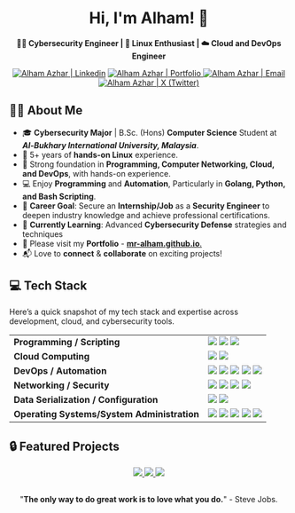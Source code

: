 <h1 align="center">Hi, I'm Alham! 👋</h1>

<p align="center">
  <b>👨‍💻 Cybersecurity Engineer | 🐧 Linux Enthusiast | ☁️ Cloud and DevOps Engineer</b>
</p>

<div align="center">

  <a href="https://linkedin.com/in/alham-azhar"><img src="https://img.shields.io/badge/LinkedIn-0A66C2?style=for-the-badge&logo=linkedin&logoColor=white" alt="Alham Azhar | Linkedin"></a>
  <a href="https://mr-alham.github.io/"><img src="https://img.shields.io/badge/✨_Portfolio-%23962547?style=for-the-badge" alt="Alham Azhar | Portfolio"> </a>
  <a href="mailto:alham@duck.com"><img src="https://img.shields.io/badge/Email-whitesmoke?style=for-the-badge&logo=mailgun&logoColor=black" alt="Alham Azhar | Email"></a>
  <a href="https://x.com/alham__aa"><img src="https://img.shields.io/badge/twitter-black.svg?logo=x&logoColor=white&style=for-the-badge" alt="Alham Azhar | X (Twitter)"></a>

</div>

## 👨‍💼 About Me

- 🎓 **Cybersecurity Major** | B.Sc. (Hons) **Computer Science** Student at ***Al-Bukhary International University, Malaysia***.
- 🐧 5+ years of **hands-on Linux** experience.
- 🔐 Strong foundation in **Programming, Computer Networking, Cloud, and DevOps**, with hands-on experience.
- 💻 Enjoy **Programming** and  **Automation**, Particularly in **Golang, Python, and Bash Scripting**.
- 🎯 **Career Goal**: Secure an **Internship/Job** as a **Security Engineer** to deepen industry knowledge and achieve professional certifications.
- 🌱 **Currently Learning**: Advanced **Cybersecurity Defense** strategies and techniques
- 📌 Please visit my **Portfolio** - [**mr-alham.github.io**.](https://mr-alham.github.io)
- 📬 Love to **connect** & **collaborate** on exciting projects!

## 💻 Tech Stack

Here’s a quick snapshot of my tech stack and expertise across development, cloud, and cybersecurity tools.

|  |  |
|--|--|
|**Programming / Scripting** | <img src="https://img.shields.io/badge/Golang-%2300ADD8.svg?style=flat-square&logo=go&logoColor=white"> <img src="https://img.shields.io/badge/Python-%233776AB.svg?style=flat-square&logo=python&logoColor=white"> <img src="https://img.shields.io/badge/Bash_Scripting-%234EAA25?style=flat-square&logo=gnubash&logoColor=white"> |
|**Cloud Computing** | <img src="https://img.shields.io/badge/AWS-%23232F3E?style=flat-square&logo=amazonwebservices&logoColor=whitesmoke"> <img src="https://img.shields.io/badge/GCP-%234285F4?style=flat-square&logo=googlecloud&logoColor=whitesmoke"> |
|**DevOps / Automation** | <img src="https://img.shields.io/badge/Docker-%232496ED.svg?style=flat-square&logo=docker&logoColor=white"> <img src="https://img.shields.io/badge/Github-%23181717?style=flat-square&logo=github&logoColor=whitesmoke"> <img src="https://img.shields.io/badge/Github_Actions-%232088FF?style=flat-square&logo=githubactions&logoColor=whitesmoke"> <img src="https://img.shields.io/badge/Github_Pages-%23222222?style=flat-square&logo=githubpages&logoColor=whitesmoke"> <img src="https://img.shields.io/badge/Git-%23F05032.svg?style=flat-square&logo=git&logoColor=white"> |
|**Networking / Security** | <img src="https://img.shields.io/badge/Wireshark-%231679A7?style=flat-square&logo=wireshark&logoColor=whitesmoke"> <img src="https://img.shields.io/badge/Cloud%20Security-%2333A1FD.svg?style=flat-square&logo=cloud&logoColor=white"> <img src="https://img.shields.io/badge/Computer_networking-%2333A1FD.svg?style=flat-square&logo=cloud&logoColor=white"> <img src="https://img.shields.io/badge/Cryptography-%2333A1FD.svg?style=flat-square&logo=cloud&logoColor=white"> |
|**Data Serialization / Configuration** | <img src="https://img.shields.io/badge/JSON-%23000000?style=flat-square&logo=json&logoColor=whitesmoke"> <img src="https://img.shields.io/badge/YAML-%23CB171E?style=flat-square&logo=yaml&logoColor=whitesmoke"> |
|**Operating Systems/System Administration** | <img src="https://img.shields.io/badge/Linux-%23FCC624.svg?style=flat-square&logo=linux&logoColor=white"> <img src="https://img.shields.io/badge/Fedora-%2351A2DA?style=flat-square&logo=fedora&logoColor=whitesmoke"> <img src="https://img.shields.io/badge/Manjaro-%2335BF5C?style=flat-square&logo=manjaro&logoColor=whitesmoke"> <img src="https://img.shields.io/badge/Ubuntu-%23E95420?style=flat-square&logo=ubuntu&logoColor=whitesmoke"> <img src="https://img.shields.io/badge/Alpine-%230D597F?style=flat-square&logo=alpinelinux&logoColor=whitesmoke"> |

## 🔒 Featured Projects

<div align="center">

  <a href="https://github.com/mr-alham/Roadmap-Security-Engineer">
    <img src="https://github-readme-stats.vercel.app/api/pin/?username=mr-alham&repo=Roadmap-Security-Engineer&theme=radical">
  </a>
  <a href="https://github.com/mr-alham/Video-Audio-downloader-by-ALHAM">
    <img src="https://github-readme-stats.vercel.app/api/pin/?username=mr-alham&repo=Video-Audio-downloader-by-ALHAM&theme=radical">
  </a>
  <a href="https://github.com/mr-alham/Google-gemini-AI-CLI-App">
    <img src="https://github-readme-stats.vercel.app/api/pin/?username=mr-alham&repo=Google-gemini-AI-CLI-App&theme=radical"></a>

</div>

##

<p align="center">
  "<b>The only way to do great work is to love what you do.</b>" - Steve Jobs.
</p>
